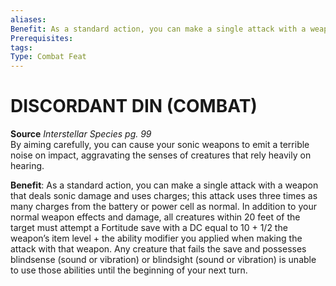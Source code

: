 ```yaml
---
aliases: 
Benefit: As a standard action, you can make a single attack with a weapon that deals sonic damage and uses charges; this attack uses three times as many charges from the battery or power cell as normal. In addition to your normal weapon effects and damage, all creatures within 20 feet of the target must attempt a Fortitude save with a DC equal to 10 + 1/2 the weapon’s item level + the ability modifier you applied when making the attack with that weapon. Any creature that fails the save and possesses blindsense (sound or vibration) or blindsight (sound or vibration) is unable to use those abilities until the beginning of your next turn.
Prerequisites: 
tags: 
Type: Combat Feat
---
```

# DISCORDANT DIN (COMBAT)
**Source** _Interstellar Species pg. 99_  
By aiming carefully, you can cause your sonic weapons to emit a terrible noise on impact, aggravating the senses of creatures that rely heavily on hearing.

**Benefit**: As a standard action, you can make a single attack with a weapon that deals sonic damage and uses charges; this attack uses three times as many charges from the battery or power cell as normal. In addition to your normal weapon effects and damage, all creatures within 20 feet of the target must attempt a Fortitude save with a DC equal to 10 + 1/2 the weapon’s item level + the ability modifier you applied when making the attack with that weapon. Any creature that fails the save and possesses blindsense (sound or vibration) or blindsight (sound or vibration) is unable to use those abilities until the beginning of your next turn.